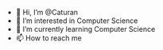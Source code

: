 - 👋 Hi, I’m @Caturan
- 👀 I’m interested in Computer Science
- 🌱 I’m currently learning Computer Science
- 📫 How to reach me 

<!---
Caturan/Caturan is a ✨ special ✨ repository because its `README.md` (this file) appears on your GitHub profile.
You can click the Preview link to take a look at your changes.
--->
